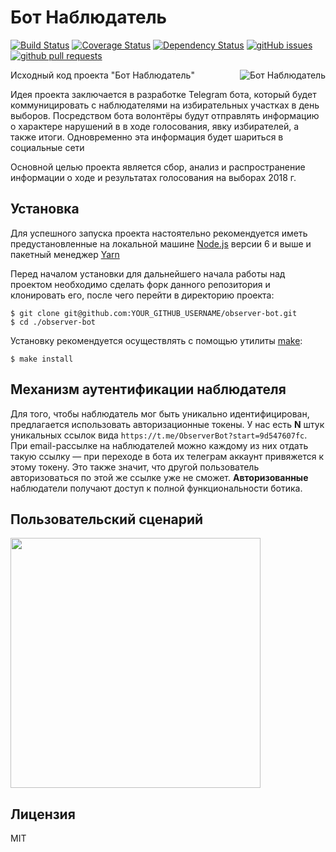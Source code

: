 # Бот Наблюдатель

[![Build Status](https://travis-ci.org/azat-io/observer-bot.svg?branch=master)](https://travis-ci.org/azat-io/observer-bot)
[![Coverage Status](https://coveralls.io/repos/github/azat-io/observer-bot/badge.svg?branch=master)](https://coveralls.io/github/azat-io/observer-bot?branch=master)
[![Dependency Status](https://gemnasium.com/badges/github.com/azat-io/observer-bot.svg)](https://gemnasium.com/github.com/azat-io/observer-bot)
[![gitHub issues](https://img.shields.io/github/issues-raw/azat-io/observer-bot.svg)](https://github.com/azat-io/observer-bot)
[![github pull requests](https://img.shields.io/github/issues-pr-raw/azat-io/observer-bot.svg)](https://github.com/azat-io/observer-bot)

<img src="https://user-images.githubusercontent.com/5698350/29092357-bda5b6ce-7c8e-11e7-8a58-4e9525f0654a.png" alt="Бот Наблюдатель" align="right"/>

Исходный код проекта "Бот Наблюдатель"

Идея проекта заключается в разработке Telegram бота, который будет коммуницировать с наблюдателями на избирательных участках в день выборов. Посредством бота волонтёры будут отправлять информацию о характере нарушений в в ходе голосования, явку избирателей, а также итоги. Одновременно эта информация будет шариться в социальные сети

Основной целью проекта является сбор, анализ и распространение информации о ходе и результатах голосования на выборах 2018 г.

## Установка

Для успешного запуска проекта настоятельно рекомендуется иметь предустановленные на локальной машине [Node.js](https://nodejs.org) версии 6 и выше и пакетный менеджер [Yarn](https://yarnpkg.com)

Перед началом установки для дальнейшего начала работы над проектом необходимо сделать форк данного репозитория и клонировать его, после чего перейти в директорию проекта:

```
$ git clone git@github.com:YOUR_GITHUB_USERNAME/observer-bot.git
$ cd ./observer-bot
```

Установку рекомендуется осуществлять с помощью утилиты [make](https://ru.wikipedia.org/wiki/Make):

`$ make install`

## Механизм аутентификации наблюдателя

Для того, чтобы наблюдатель мог быть уникально идентифицирован, предлагается использовать авторизационные токены. У нас есть **N** штук уникальных ссылок вида `https://t.me/ObserverBot?start=9d547607fc`. При email-рассылке на наблюдателей можно каждому из них отдать такую ссылку — при переходе в бота их телеграм аккаунт привяжется к этому токену. Это также значит, что другой пользователь авторизоваться по этой же ссылке уже не сможет. **Авторизованные** наблюдатели получают доступ к полной функциональности ботика.

## Пользовательский сценарий

<img height="400" src="http://i.imgur.com/qyzeZ9N.jpg" />

## Лицензия

MIT
